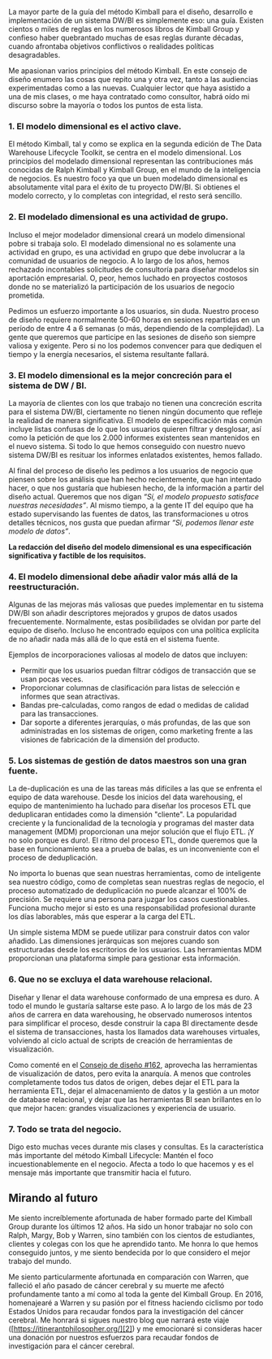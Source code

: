 ﻿---
UniqueId: BtrVMUvMvT
Title: "Consejo de diseño #179: Principios clave del método Kimball"
Url: 2015/claves-metodo-kimball.html
Image: 2015-claves-metodo-kimball.jpg
Date: 2017-01-06T02:34:16.0160000+01:00
SecondaryDate: 2015-11-05T00:00:00.0000000
Description: "Me apasionan varios principios del método Kimball. En este consejo de diseño enumero las cosas que repito una y otra vez, tanto a las audiencias experimentadas como a las nuevas."
Author: Joy Mundy
Category: "Fundamentos diseño dimensional"
RelatedUrl: http://www.kimballgroup.com/2015/11/design-tip-179-key-tenets-of-kimball-method/
IsDraft: false

---
La mayor parte de la guía del método Kimball para el diseño, desarrollo e  implementación de un sistema DW/BI es simplemente eso: una guía. Existen cientos o miles de reglas en los numerosos libros de Kimball Group y confieso haber quebrantado muchas de esas reglas durante décadas, cuando afrontaba objetivos conflictivos o realidades políticas desagradables.

Me apasionan varios principios del método Kimball. En este consejo de diseño enumero las cosas que repito una y otra vez, tanto a las audiencias experimentadas como a las nuevas. Cualquier lector que haya asistido a una de mis clases, o me haya contratado como consultor, habrá oído mi discurso sobre la mayoría o todos los puntos de esta lista.

### 1. El modelo dimensional es el activo clave.

El método Kimball, tal y como se explica en la segunda edición de The Data Warehouse Lifecycle Toolkit, se centra en el modelo dimensional. Los principios del modelado dimensional representan las contribuciones más conocidas de Ralph Kimball y Kimball Group, en el mundo de la inteligencia de negocios. Es nuestro foco ya que un buen modelado dimensional es absolutamente vital para el éxito de tu proyecto DW/BI. Si obtienes el modelo correcto, y lo completas con integridad, el resto será sencillo.

### 2. El modelado dimensional es una actividad de grupo.

Incluso el mejor modelador dimensional creará un modelo dimensional pobre si trabaja solo. El modelado dimensional no es solamente una actividad en grupo, es una actividad en grupo que debe involucrar a la comunidad de usuarios de negocio. A lo largo de los años, hemos rechazado incontables solicitudes de consultoría para diseñar modelos sin aportación empresarial. O, peor, hemos luchado en proyectos costosos donde no se materializó la participación de los usuarios de negocio prometida.

Pedimos un esfuerzo importante a los usuarios, sin duda. Nuestro proceso de diseño requiere normalmente 50-60 horas en sesiones repartidas en un período de entre 4 a 6 semanas (o más, dependiendo de la complejidad). La gente que queremos que participe en las sesiones de diseño son siempre valiosa y exigente. Pero si no los podemos convencer para que dediquen el tiempo y la energía necesarios, el sistema resultante fallará.

### 3. El modelo dimensional es la mejor concreción para el sistema de DW / BI.

La mayoría de clientes con los que trabajo no tienen una concreción escrita para el sistema DW/BI, ciertamente no tienen ningún documento  que refleje la realidad de manera significativa. El modelo de especificación más común incluye listas confusas de lo que los usuarios quieren filtrar y desglosar, así como la petición de que los 2.000 informes existentes sean mantenidos en el nuevo sistema. Si todo lo que hemos conseguido con nuestro nuevo sistema DW/BI es resituar los  informes enlatados existentes, hemos fallado.

Al final del proceso de diseño les pedimos a los usuarios de negocio que piensen sobre los análisis que han hecho recientemente, que han intentado hacer, o que nos gustaría que hubiesen hecho, de la información a partir del diseño actual. Queremos que nos digan *“Sí, el modelo propuesto satisface nuestras necesidades”*. Al mismo tiempo, a la gente IT del equipo que ha estado supervisando las fuentes de datos, las transformaciones u otros detalles técnicos, nos gusta que puedan afirmar *“Si, podemos llenar este modelo de datos”*. 

**La redacción del diseño del modelo dimensional es una especificación significativa y factible de los requisitos.**

### 4. El modelo dimensional debe añadir valor más allá de la reestructuración.

Algunas de las mejoras más valiosas que puedes implementar en tu sistema DW/BI son añadir descriptores mejorados y grupos de datos usados frecuentemente. Normalmente, estas posibilidades se olvidan por parte del equipo de diseño. Incluso he encontrado equipos con una política explícita de no añadir nada más allá de lo que está en el sistema fuente.

Ejemplos de incorporaciones valiosas al modelo de datos que incluyen:

- Permitir que los usuarios puedan filtrar códigos de transacción que se usan pocas veces.
- Proporcionar columnas de clasificación para listas de selección e informes que sean atractivas.
- Bandas pre-calculadas, como rangos de edad o medidas de calidad para las transacciones.
- Dar soporte a diferentes jerarquías, o más profundas, de las que son administradas en los sistemas de origen, como marketing frente a las visiones de fabricación de la dimensión del producto.

### 5. Los sistemas de gestión de datos maestros son una gran fuente.

La de-duplicación es una de las tareas más difíciles a las que se enfrenta el equipo de data warehouse. Desde los inicios del data warehousing, el equipo de mantenimiento ha luchado para diseñar los procesos ETL que deduplicaran entidades como la dimensión "cliente". La popularidad creciente y la funcionalidad de la tecnología y programas del master data management (MDM) proporcionan una mejor solución que el flujo ETL. ¡Y no solo porque es duro!. El ritmo del proceso ETL,  donde queremos que la base en funcionamiento sea a prueba de balas, es  un inconveniente con el proceso de deduplicación.

No importa lo buenas que sean nuestras herramientas, como de inteligente sea nuestro código, como de completas sean nuestras reglas de negocio, el proceso automatizado de deduplicación no puede alcanzar el 100% de precisión. Se requiere una persona para juzgar los casos cuestionables. Funciona mucho mejor si esto es una responsabilidad profesional durante los días laborables, más que esperar a la carga del ETL.

Un simple sistema MDM se puede utilizar para construir datos con valor añadido. Las dimensiones jerárquicas son mejores cuando son estructuradas desde los escritorios de los usuarios. Las herramientas MDM proporcionan una plataforma simple para gestionar esta información.

### 6. Que no se excluya el data warehouse relacional.

Diseñar y llenar el data warehouse conformado de una empresa es duro. A todo el mundo le gustaría saltarse este paso. A lo largo de los más de 23 años de carrera en data warehousing, he observado  numerosos intentos para simplificar el proceso, desde construir la capa BI directamente desde el sistema de transacciones, hasta los llamados data warehouses virtuales, volviendo al ciclo actual de scripts de creación de  herramientas de visualización.

Como comenté en el [Consejo de diseño #162][1], aprovecha las herramientas de visualización de datos, pero evita la anarquía. A menos que controles completamente todos tus datos de origen, debes dejar el ETL para la herramienta ETL, dejar el almacenamiento de datos y la gestión a un motor de database relacional, y dejar que las herramientas BI sean brillantes en lo que mejor hacen: grandes visualizaciones y experiencia de usuario.

### 7. Todo se trata del negocio.

Digo esto muchas veces durante mis clases y consultas. Es la característica más importante del método Kimball Lifecycle: Mantén el foco incuestionablemente en el negocio. Afecta a todo lo que hacemos y es el mensaje más importante que transmitir hacia el futuro.

## Mirando al futuro

Me siento increíblemente afortunada de haber formado parte del Kimball Group durante los últimos 12 años. Ha sido un honor trabajar no solo con Ralph, Margy, Bob y Warren, sino también con los cientos de estudiantes, clientes y colegas con los que he aprendido tanto.  Me honra lo que hemos conseguido juntos, y me siento bendecida por lo que considero el mejor trabajo del mundo.

Me siento particularmente afortunada en comparación con Warren, que falleció el año pasado de cáncer cerebral y su muerte me afectó profundamente tanto a mí como al toda la gente del Kimball Group. En 2016, homenajearé a Warren y su pasión por el fitness haciendo ciclismo por todo Estados Unidos para recaudar fondos para la investigación del cáncer cerebral. Me honrará si sigues nuestro blog que narrará este viaje ([https://itinerantphilosopher.org/][2]) y me emocionaré si consideras hacer una donación por nuestros esfuerzos para recaudar fondos de investigación para el cáncer cerebral.





[1]: http://www.kimballgroup.com/2014/01/design-tip-162-leverage-data-visualization-tools-but-avoid-anarchy/
[2]: https://itinerantphilosopher.org/